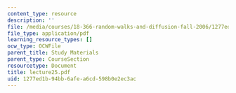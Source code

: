 ```yaml
---
content_type: resource
description: ''
file: /media/courses/18-366-random-walks-and-diffusion-fall-2006/1277ed1b94bb6afea6cd598b0e2ec3ac_lecture25.pdf
file_type: application/pdf
learning_resource_types: []
ocw_type: OCWFile
parent_title: Study Materials
parent_type: CourseSection
resourcetype: Document
title: lecture25.pdf
uid: 1277ed1b-94bb-6afe-a6cd-598b0e2ec3ac
---
```

